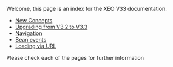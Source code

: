 Welcome, this page is an index for the XEO V33 documentation.


* [New Concepts](New_Concepts.md)
* [Upgrading from V3.2 to V3.3](Upgrading_from_v32_to_v33.md)
* [Navigation](Navigation.md)
* [Bean events](Bean_Events.md)
* [Loading via URL](Loading_via_URL.md)

Please check each of the pages for further information

